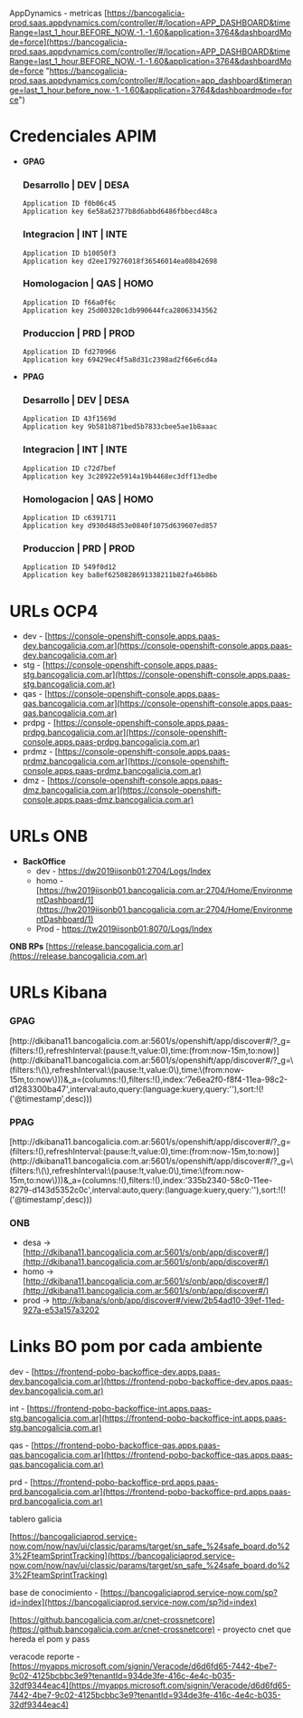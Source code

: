 AppDynamics - metricas
	[https://bancogalicia-prod.saas.appdynamics.com/controller/#/location=APP_DASHBOARD&timeRange=last_1_hour.BEFORE_NOW.-1.-1.60&application=3764&dashboardMode=force](https://bancogalicia-prod.saas.appdynamics.com/controller/#/location=APP_DASHBOARD&timeRange=last_1_hour.BEFORE_NOW.-1.-1.60&application=3764&dashboardMode=force "https://bancogalicia-prod.saas.appdynamics.com/controller/#/location=app_dashboard&timerange=last_1_hour.before_now.-1.-1.60&application=3764&dashboardmode=force")

# Credenciales APIM

- **GPAG**
    
    ### Desarrollo | DEV | DESA
    
    ```
    Application ID f0b06c45
    Application key 6e58a62377b8d6abbd6486fbbecd48ca
    ```
    
    ### Integracion | INT | INTE
    
    ```
    Application ID b10050f3
    Application key d2ee179276018f36546014ea08b42698
    ```
    
    ### Homologacion | QAS | HOMO
    
    ```
    Application ID f66a0f6c 
    Application key 25d00320c1db990644fca28063343562
    ```
    
    ### Produccion | PRD | PROD
    
    ```
    Application ID fd270966 
    Application key 69429ec4f5a8d31c2398ad2f66e6cd4a
    ```
    
- **PPAG**
    
    ### Desarrollo | DEV | DESA
    
    ```
    Application ID 43f1569d
    Application key 9b581b871bed5b7833cbee5ae1b8aaac
    ```
    
    ### Integracion | INT | INTE
    
    ```
    Application ID c72d7bef
    Application key 3c28922e5914a19b4468ec3dff13edbe
    ```
    
    ### Homologacion | QAS | HOMO
    
    ```
    Application ID c6391711 
    Application key d930d48d53e0840f1075d639607ed857
    ```
    
    ### Produccion | PRD | PROD
    
    ```
    Application ID 549f0d12
    Application key ba8ef6250828691338211b82fa46b86b
    ```
    

# URLs OCP4

- dev - [](https://console-openshift-console.apps.paas-dev.bancogalicia.com.ar/)[https://console-openshift-console.apps.paas-dev.bancogalicia.com.ar](https://console-openshift-console.apps.paas-dev.bancogalicia.com.ar)
- stg - [](https://console-openshift-console.apps.paas-stg.bancogalicia.com.ar/)[https://console-openshift-console.apps.paas-stg.bancogalicia.com.ar](https://console-openshift-console.apps.paas-stg.bancogalicia.com.ar)
- qas - [](https://console-openshift-console.apps.paas-qas.bancogalicia.com.ar/)[https://console-openshift-console.apps.paas-qas.bancogalicia.com.ar](https://console-openshift-console.apps.paas-qas.bancogalicia.com.ar)
- prdpg - [](https://console-openshift-console.apps.paas-prdpg.bancogalicia.com.ar/)[https://console-openshift-console.apps.paas-prdpg.bancogalicia.com.ar](https://console-openshift-console.apps.paas-prdpg.bancogalicia.com.ar)
- prdmz - [](https://console-openshift-console.apps.paas-prdmz.bancogalicia.com.ar/)[https://console-openshift-console.apps.paas-prdmz.bancogalicia.com.ar](https://console-openshift-console.apps.paas-prdmz.bancogalicia.com.ar)
- dmz - [](https://console-openshift-console.apps.paas-dmz.bancogalicia.com.ar/)[https://console-openshift-console.apps.paas-dmz.bancogalicia.com.ar](https://console-openshift-console.apps.paas-dmz.bancogalicia.com.ar)

# URLs ONB

- **BackOffice**
    - dev - [https://dw2019iisonb01:2704/Logs/Index](https://dw2019iisonb01:2704/Logs/Index)
    - homo - [https://hw2019iisonb01.bancogalicia.com.ar:2704/Home/EnvironmentDashboard/1](https://hw2019iisonb01.bancogalicia.com.ar:2704/Home/EnvironmentDashboard/1)
    - Prod - [https://tw2019iisonb01:8070/Logs/Index](https://tw2019iisonb01:8070/Logs/Index)

**ONB RPs** [](https://release.bancogalicia.com.ar/)[https://release.bancogalicia.com.ar](https://release.bancogalicia.com.ar)

# URLs Kibana

### GPAG

[](http://dkibana11.bancogalicia.com.ar:5601/s/openshift/app/discover#/?_g=\(filters:!\(\),refreshInterval:\(pause:!t,value:0\),time:\(from:now-15m,to:now\))[http://dkibana11.bancogalicia.com.ar:5601/s/openshift/app/discover#/?_g=(filters:!(),refreshInterval:(pause:!t,value:0),time:(from:now-15m,to:now)](http://dkibana11.bancogalicia.com.ar:5601/s/openshift/app/discover#/?_g=\(filters:!\(\),refreshInterval:\(pause:!t,value:0\),time:\(from:now-15m,to:now\)))&_a=(columns:!(),filters:!(),index:'7e6ea2f0-f8f4-11ea-98c2-d1283300ba47',interval:auto,query:(language:kuery,query:''),sort:!(!('@timestamp',desc)))

### PPAG

[](http://dkibana11.bancogalicia.com.ar:5601/s/openshift/app/discover#/?_g=\(filters:!\(\),refreshInterval:\(pause:!t,value:0\),time:\(from:now-15m,to:now\))[http://dkibana11.bancogalicia.com.ar:5601/s/openshift/app/discover#/?_g=(filters:!(),refreshInterval:(pause:!t,value:0),time:(from:now-15m,to:now)](http://dkibana11.bancogalicia.com.ar:5601/s/openshift/app/discover#/?_g=\(filters:!\(\),refreshInterval:\(pause:!t,value:0\),time:\(from:now-15m,to:now\)))&_a=(columns:!(),filters:!(),index:'335b2340-58c0-11ee-8279-d143d5352c0c',interval:auto,query:(language:kuery,query:''),sort:!(!('@timestamp',desc)))

### ONB

- desa -> [http://dkibana11.bancogalicia.com.ar:5601/s/onb/app/discover#/](http://dkibana11.bancogalicia.com.ar:5601/s/onb/app/discover#/)
- homo -> [http://dkibana11.bancogalicia.com.ar:5601/s/onb/app/discover#/](http://dkibana11.bancogalicia.com.ar:5601/s/onb/app/discover#/)
- prod -> [http://kibana/s/onb/app/discover#/view/2b54ad10-39ef-11ed-927a-e53a157a3202](http://kibana/s/onb/app/discover#/view/2b54ad10-39ef-11ed-927a-e53a157a3202)

# **Links BO pom por cada ambiente**

dev - [](https://frontend-pobo-backoffice-dev.apps.paas-dev.bancogalicia.com.ar/)[https://frontend-pobo-backoffice-dev.apps.paas-dev.bancogalicia.com.ar](https://frontend-pobo-backoffice-dev.apps.paas-dev.bancogalicia.com.ar)

int - [](https://frontend-pobo-backoffice-int.apps.paas-stg.bancogalicia.com.ar/)[https://frontend-pobo-backoffice-int.apps.paas-stg.bancogalicia.com.ar](https://frontend-pobo-backoffice-int.apps.paas-stg.bancogalicia.com.ar)

qas - [](https://frontend-pobo-backoffice-qas.apps.paas-qas.bancogalicia.com.ar/)[https://frontend-pobo-backoffice-qas.apps.paas-qas.bancogalicia.com.ar](https://frontend-pobo-backoffice-qas.apps.paas-qas.bancogalicia.com.ar)

prd - [](https://frontend-pobo-backoffice-prd.apps.paas-prd.bancogalicia.com.ar/)[https://frontend-pobo-backoffice-prd.apps.paas-prd.bancogalicia.com.ar](https://frontend-pobo-backoffice-prd.apps.paas-prd.bancogalicia.com.ar)

tablero galicia

[https://bancogaliciaprod.service-now.com/now/nav/ui/classic/params/target/sn_safe_%24safe_board.do%23%2FteamSprintTracking](https://bancogaliciaprod.service-now.com/now/nav/ui/classic/params/target/sn_safe_%24safe_board.do%23%2FteamSprintTracking)

base de conocimiento - [https://bancogaliciaprod.service-now.com/sp?id=index](https://bancogaliciaprod.service-now.com/sp?id=index)

[https://github.bancogalicia.com.ar/cnet-crossnetcore](https://github.bancogalicia.com.ar/cnet-crossnetcore) - proyecto cnet que hereda el pom y pass

veracode reporte - [https://myapps.microsoft.com/signin/Veracode/d6d6fd65-7442-4be7-9c02-4125bcbbc3e9?tenantId=934de3fe-416c-4e4c-b035-32df9344eac4](https://myapps.microsoft.com/signin/Veracode/d6d6fd65-7442-4be7-9c02-4125bcbbc3e9?tenantId=934de3fe-416c-4e4c-b035-32df9344eac4)